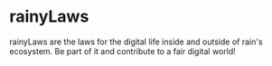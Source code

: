 # rainyLaws
rainyLaws are the laws for the digital life inside and outside of rain's ecosystem. Be part of it and contribute to a fair digital world!

